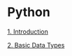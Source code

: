 # Python

[1. Introduction](1_Introduction/README.md)

[2. Basic Data Types](2_Basic_Data_Types/README.md)

